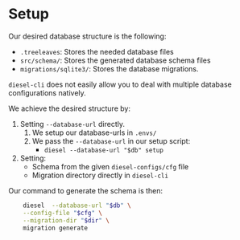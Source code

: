 # Setup

Our desired database structure is the following:

- `.treeleaves`: Stores the needed database files
- `src/schema/`: Stores the generated database schema files
- `migrations/sqlite3/`: Stores the database migrations.

`diesel-cli` does not easily allow you to deal with multiple database configurations natively.

We achieve the desired structure by:

1. Setting `--database-url` directly.
    1. We setup our database-urls in `.envs/`
    2. We pass the `--database-url` in our setup script:
        - `diesel --database-url "$db" setup`
2. Setting:
    - Schema from the given `diesel-configs/cfg` file
    - Migration directory directly in `diesel-cli`

<!--Our command to generate the table is then:-->
Our command to generate the schema is then:

```bash
    diesel  --database-url "$db" \
    --config-file "$cfg" \
    --migration-dir "$dir" \
    migration generate
```
